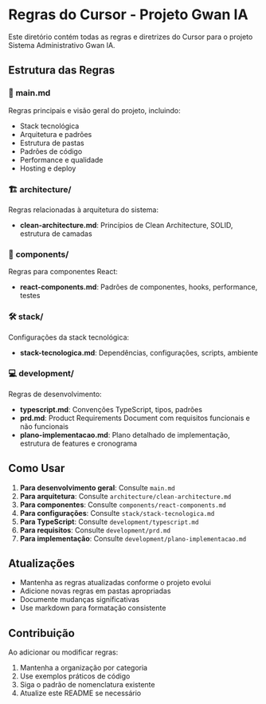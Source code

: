 # Regras do Cursor - Projeto Gwan IA

Este diretório contém todas as regras e diretrizes do Cursor para o projeto Sistema Administrativo Gwan IA.

## Estrutura das Regras

### 📁 **main.md**
Regras principais e visão geral do projeto, incluindo:
- Stack tecnológica
- Arquitetura e padrões
- Estrutura de pastas
- Padrões de código
- Performance e qualidade
- Hosting e deploy

### 🏗️ **architecture/**
Regras relacionadas à arquitetura do sistema:
- **clean-architecture.md**: Princípios de Clean Architecture, SOLID, estrutura de camadas

### 🧩 **components/**
Regras para componentes React:
- **react-components.md**: Padrões de componentes, hooks, performance, testes

### 🛠️ **stack/**
Configurações da stack tecnológica:
- **stack-tecnologica.md**: Dependências, configurações, scripts, ambiente

### 💻 **development/**
Regras de desenvolvimento:
- **typescript.md**: Convenções TypeScript, tipos, padrões
- **prd.md**: Product Requirements Document com requisitos funcionais e não funcionais
- **plano-implementacao.md**: Plano detalhado de implementação, estrutura de features e cronograma

## Como Usar

1. **Para desenvolvimento geral**: Consulte `main.md`
2. **Para arquitetura**: Consulte `architecture/clean-architecture.md`
3. **Para componentes**: Consulte `components/react-components.md`
4. **Para configurações**: Consulte `stack/stack-tecnologica.md`
5. **Para TypeScript**: Consulte `development/typescript.md`
6. **Para requisitos**: Consulte `development/prd.md`
7. **Para implementação**: Consulte `development/plano-implementacao.md`

## Atualizações

- Mantenha as regras atualizadas conforme o projeto evolui
- Adicione novas regras em pastas apropriadas
- Documente mudanças significativas
- Use markdown para formatação consistente

## Contribuição

Ao adicionar ou modificar regras:
1. Mantenha a organização por categoria
2. Use exemplos práticos de código
3. Siga o padrão de nomenclatura existente
4. Atualize este README se necessário
